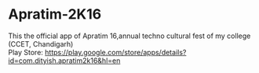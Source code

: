 # Apratim-2K16

This the official app of Apratim 16,annual techno cultural fest of my college (CCET, Chandigarh) <br />
Play Store: https://play.google.com/store/apps/details?id=com.dityish.apratim2k16&hl=en
